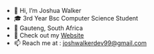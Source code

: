 - 👋 Hi, I’m Joshua Walker
- :mortar_board: 3rd Year Bsc Computer Science Student
- :pushpin: Gauteng, South Africa
- :link: Check out my [Website](https://www.joscow.gtihub.io)
- 📫 Reach me at : joshwalkerdev99@gmail.com 

<!---
JoscoW/JoscoW is a ✨ special ✨ repository because its `README.md` (this file) appears on your GitHub profile.
You can click the Preview link to take a look at your changes.
--->
